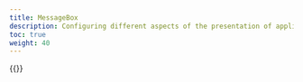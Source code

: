 ```yaml
---
title: MessageBox
description: Configuring different aspects of the presentation of application instances in the Altinn Message Box.
toc: true
weight: 40
---
```




{{<children>}}